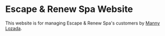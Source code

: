 # Escape & Renew Spa Website

This website is for managing Escape & Renew Spa's customers by [Manny Lozada](http://maia-software.com/).